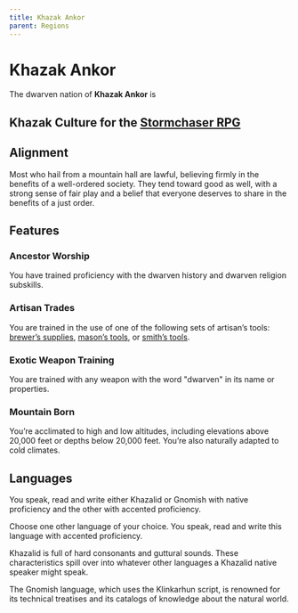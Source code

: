 ```yaml
---
title: Khazak Ankor
parent: Regions
---
```


# Khazak Ankor
The dwarven nation of **Khazak Ankor** is

## Khazak Culture for the [Stormchaser RPG](https://stormchaserroleplaying.com/stormchaserRPG/)

## Alignment
Most who hail from a mountain hall are lawful, believing firmly in the benefits of a well-ordered society. They tend toward good as well, with a strong sense of fair play and a belief that everyone deserves to share in the benefits of a just order.

## Features

### Ancestor Worship
You have trained proficiency with the dwarven history and dwarven religion subskills.

### Artisan Trades
You are trained in the use of one of the following sets of artisan’s tools: [brewer’s supplies](https://stormchaserroleplaying.com/stormchaserRPG/Equipment/Tools/ArtisansTools/#brewers-supplies), [mason’s tools](https://stormchaserroleplaying.com/stormchaserRPG/Equipment/Tools/ArtisansTools/#masons-tools), or [smith’s tools](https://stormchaserroleplaying.com/stormchaserRPG/Equipment/Tools/ArtisansTools/#smiths-tools).

### Exotic Weapon Training
You are trained with any weapon with the word "dwarven" in its name or properties.

### Mountain Born
You’re acclimated to high and low altitudes, including elevations above 20,000 feet or depths below 20,000 feet. You’re also naturally adapted to cold climates.

## Languages
You speak, read and write either Khazalid or Gnomish with native proficiency and the other with accented proficiency.

Choose one other language of your choice. You speak, read and write this language with accented proficiency.

Khazalid is full of hard consonants and guttural sounds. These characteristics spill over into whatever other languages a Khazalid native speaker might speak.

The Gnomish language, which uses the Klinkarhun script, is renowned for its technical treatises and its catalogs of knowledge about the natural world.
